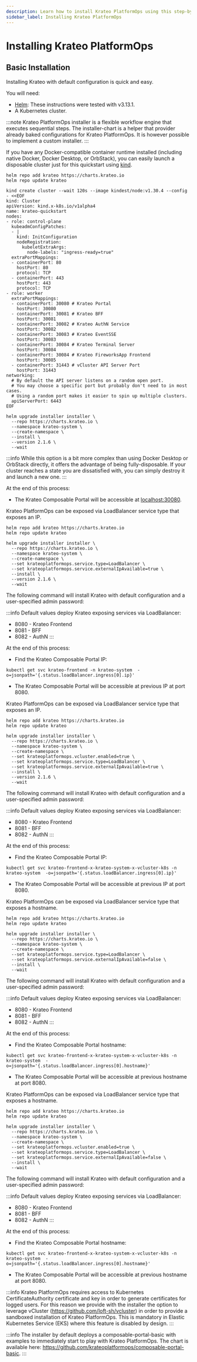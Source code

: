 ```yaml
---
description: Learn how to install Krateo PlatformOps using this step-by-step guide
sidebar_label: Installing Krateo PlatformOps
---
```


# Installing Krateo PlatformOps

## Basic Installation

Installing Krateo with default configuration is quick and easy.

You will need:

* [Helm](https://helm.sh/docs/): These instructions were tested with v3.13.1.
* A Kubernetes cluster.

:::note
Krateo PlatformOps installer is a flexible workflow engine that executes sequential steps. The installer-chart is a helper that provider already baked configurations for Krateo PlatformOps. It is however possible to implement a custom installer.
:::

<Tabs groupId="cluster-start">
<TabItem value="kind" label="kind">

If you have any Docker-compatible container runtime installed (including native
Docker, Docker Desktop, or OrbStack), you can easily launch a disposable cluster
just for this quickstart using
[kind](https://kind.sigs.k8s.io/#installation-and-usage).

```shell
helm repo add krateo https://charts.krateo.io
helm repo update krateo

kind create cluster --wait 120s --image kindest/node:v1.30.4 --config - <<EOF
kind: Cluster
apiVersion: kind.x-k8s.io/v1alpha4
name: krateo-quickstart
nodes:
- role: control-plane
  kubeadmConfigPatches:
  - |
    kind: InitConfiguration
    nodeRegistration:
      kubeletExtraArgs:
        node-labels: "ingress-ready=true"
  extraPortMappings:
  - containerPort: 80
    hostPort: 80
    protocol: TCP
  - containerPort: 443
    hostPort: 443
    protocol: TCP
- role: worker
  extraPortMappings:
  - containerPort: 30080 # Krateo Portal
    hostPort: 30080
  - containerPort: 30081 # Krateo BFF
    hostPort: 30081
  - containerPort: 30082 # Krateo AuthN Service
    hostPort: 30082
  - containerPort: 30083 # Krateo EventSSE
    hostPort: 30083
  - containerPort: 30084 # Krateo Terminal Server
    hostPort: 30084
  - containerPort: 30084 # Krateo FireworksApp Frontend
    hostPort: 30085
  - containerPort: 31443 # vCluster API Server Port
    hostPort: 31443
networking:
  # By default the API server listens on a random open port.
  # You may choose a specific port but probably don't need to in most cases.
  # Using a random port makes it easier to spin up multiple clusters.
  apiServerPort: 6443
EOF

helm upgrade installer installer \
  --repo https://charts.krateo.io \
  --namespace krateo-system \
  --create-namespace \
  --install \
  --version 2.1.6 \
  --wait
```

:::info
While this option is a bit more complex than using Docker Desktop or OrbStack
directly, it offers the advantage of being fully-disposable. If your cluster
reaches a state you are dissatisfied with, you can simply destroy it and
launch a new one.
:::

At the end of this process:

* The Krateo Composable Portal will be accessible at [localhost:30080](http://localhost:30080).

</TabItem>
<TabItem value="loadbalancer-ip" label="LoadBalancer with external IP">

<Tabs groupId="kubernetes-version">
<TabItem value=">1.28" label=">1.28">

Krateo PlatformOps can be exposed via LoadBalancer service type that exposes an IP.

```shell
helm repo add krateo https://charts.krateo.io
helm repo update krateo

helm upgrade installer installer \
  --repo https://charts.krateo.io \
  --namespace krateo-system \
  --create-namespace \
  --set krateoplatformops.service.type=LoadBalancer \
  --set krateoplatformops.service.externalIpAvailable=true \
  --install \
  --version 2.1.6 \
  --wait
```

The following command will install Krateo with default configuration and a user-specified admin password:

:::info
Default values deploy Krateo exposing services via LoadBalancer:
* 8080 - Krateo Frontend
* 8081 - BFF
* 8082 - AuthN
:::

At the end of this process:

* Find the Krateo Composable Portal IP:

```shell
kubectl get svc krateo-frontend -n krateo-system  -o=jsonpath='{.status.loadBalancer.ingress[0].ip}'
```

* The Krateo Composable Portal will be accessible at previous IP at port 8080.

</TabItem>
<TabItem value="<=1.28" label="<=1.28">

Krateo PlatformOps can be exposed via LoadBalancer service type that exposes an IP.

```shell
helm repo add krateo https://charts.krateo.io
helm repo update krateo

helm upgrade installer installer \
  --repo https://charts.krateo.io \
  --namespace krateo-system \
  --create-namespace \
  --set krateoplatformops.vcluster.enabled=true \
  --set krateoplatformops.service.type=LoadBalancer \
  --set krateoplatformops.service.externalIpAvailable=true \
  --install \
  --version 2.1.6 \
  --wait
```
The following command will install Krateo with default configuration and a user-specified admin password:

:::info
Default values deploy Krateo exposing services via LoadBalancer:
* 8080 - Krateo Frontend
* 8081 - BFF
* 8082 - AuthN
:::

At the end of this process:

* Find the Krateo Composable Portal IP:

```shell
kubectl get svc krateo-frontend-x-krateo-system-x-vcluster-k8s -n krateo-system  -o=jsonpath='{.status.loadBalancer.ingress[0].ip}'
```

* The Krateo Composable Portal will be accessible at previous IP at port 8080.

</TabItem>
</Tabs>


</TabItem>
<TabItem value="loadbalancer-hostname" label="LoadBalancer with external hostname">

<Tabs groupId="kubernetes-version">
<TabItem value=">1.28" label=">1.28">

Krateo PlatformOps can be exposed via LoadBalancer service type that exposes a hostname.

```shell
helm repo add krateo https://charts.krateo.io
helm repo update krateo

helm upgrade installer installer \
  --repo https://charts.krateo.io \
  --namespace krateo-system \
  --create-namespace \
  --set krateoplatformops.service.type=LoadBalancer \
  --set krateoplatformops.service.externalIpAvailable=false \
  --install \
  --wait
```

The following command will install Krateo with default configuration and a user-specified admin password:

:::info
Default values deploy Krateo exposing services via LoadBalancer:
* 8080 - Krateo Frontend
* 8081 - BFF
* 8082 - AuthN
:::

At the end of this process:

* Find the Krateo Composable Portal hostname:

```shell
kubectl get svc krateo-frontend-x-krateo-system-x-vcluster-k8s -n krateo-system  -o=jsonpath='{.status.loadBalancer.ingress[0].hostname}'
```

* The Krateo Composable Portal will be accessible at previous hostname at port 8080.


</TabItem>
<TabItem value="<=1.28" label="<=1.28">

Krateo PlatformOps can be exposed via LoadBalancer service type that exposes a hostname.

```shell
helm repo add krateo https://charts.krateo.io
helm repo update krateo

helm upgrade installer installer \
  --repo https://charts.krateo.io \
  --namespace krateo-system \
  --create-namespace \
  --set krateoplatformops.vcluster.enabled=true \
  --set krateoplatformops.service.type=LoadBalancer \
  --set krateoplatformops.service.externalIpAvailable=false \
  --install \
  --wait
```

The following command will install Krateo with default configuration and a user-specified admin password:

:::info
Default values deploy Krateo exposing services via LoadBalancer:
* 8080 - Krateo Frontend
* 8081 - BFF
* 8082 - AuthN
:::

At the end of this process:

* Find the Krateo Composable Portal hostname:

```shell
kubectl get svc krateo-frontend-x-krateo-system-x-vcluster-k8s -n krateo-system  -o=jsonpath='{.status.loadBalancer.ingress[0].hostname}'
```

* The Krateo Composable Portal will be accessible at previous hostname at port 8080.

</TabItem>
</Tabs>

</TabItem>
</Tabs>

:::info
Krateo PlatformOps requires access to Kubernetes CertificateAuthority certificate and key in order to generate certificates for logged users.
For this reason we provide with the installer the option to leverage vCluster (https://github.com/loft-sh/vcluster) in order to provide a sandboxed installation of Krateo PlatformOps. This is mandatory in Elastic Kubernetes Service (EKS) where this feature is disabled by design.
:::

:::info
The installer by default deploys a composable-portal-basic with examples to immediately start to play with Krateo PlatformOps. The chart is available here: https://github.com/krateoplatformops/composable-portal-basic.
:::
